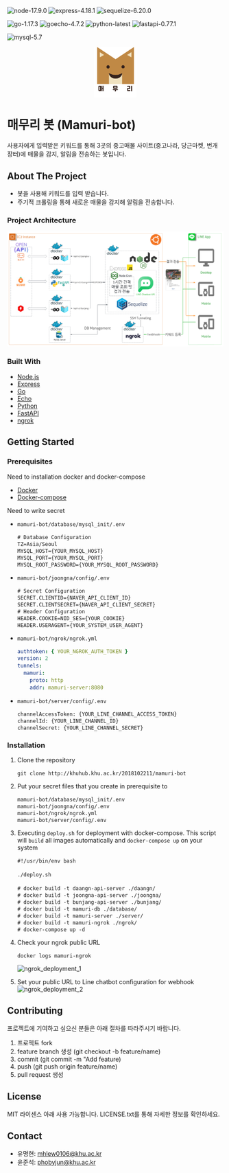 ![node-17.9.0](https://img.shields.io/badge/Node-17.9.0-green) ![express-4.18.1](https://img.shields.io/badge/Express-4.18.1-green) ![sequelize-6.20.0](https://img.shields.io/badge/Sequelize-6.20.0-green)

![go-1.17.3](https://img.shields.io/badge/Go-1.17.3-blue) ![goecho-4.7.2](https://img.shields.io/badge/Echo-4.7.2-blue) ![python-latest](https://img.shields.io/badge/Python-latest-blue) ![fastapi-0.77.1](https://img.shields.io/badge/Fastapi-0.77.1-blue)

![mysql-5.7](https://img.shields.io/badge/Mysql-5.7-yellowgreen)

<div align="center"><img src="./readme_logo.png" width="20%" height="20%"></div>

# 매무리 봇 (Mamuri-bot)

사용자에게 입력받은 키워드를 통해 3곳의 중고매물 사이트(중고나라, 당근마켓, 번개장터)에 매물을 감지, 알림을 전송하는 봇입니다.

## About The Project

- 봇을 사용해 키워드를 입력 받습니다.
- 주기적 크롤링을 통해 새로운 매물을 감지해 알림을 전송합니다.

### Project Architecture

![project_structure](./project_structure.png)

### Built With

- [Node.js](https://nodejs.org/ko/)
- [Express](https://expressjs.com/ko/)
- [Go](https://go.dev/)
- [Echo](https://echo.labstack.com)
- [Python](https://python.org)
- [FastAPI](https://fastapi.tiangolo.com/)
- [ngrok](https://ngrok.com)

## Getting Started

### Prerequisites

Need to installation docker and docker-compose
- [Docker](https://www.docker.com/get-started/)
- [Docker-compose](https://docs.docker.com/compose/install/)

Need to write secret
- `mamuri-bot/database/mysql_init/.env`
   ```dotenv
   # Database Configuration
   TZ=Asia/Seoul
   MYSQL_HOST={YOUR_MYSQL_HOST}
   MYSQL_PORT={YOUR_MYSQL_PORT}
   MYSQL_ROOT_PASSWORD={YOUR_MYSQL_ROOT_PASSWORD}
   ```

- `mamuri-bot/joongna/config/.env`
   ```dotenv
   # Secret Configuration
   SECRET.CLIENTID={NAVER_API_CLIENT_ID}
   SECRET.CLIENTSECRET={NAVER_API_CLIENT_SECRET}
   # Header Configuration
   HEADER.COOKIE=NID_SES={YOUR_COOKIE}
   HEADER.USERAGENT={YOUR_SYSTEM_USER_AGENT}
   ```

- `mamuri-bot/ngrok/ngrok.yml`
   ```yaml
   authtoken: { YOUR_NGROK_AUTH_TOKEN }
   version: 2
   tunnels:
     mamuri:
       proto: http
       addr: mamuri-server:8080
   ```

- `mamuri-bot/server/config/.env`
   ```dotenv
   channelAccessToken: {YOUR_LINE_CHANNEL_ACCESS_TOKEN}
   channelId: {YOUR_LINE_CHANNEL_ID}
   channelSecret: {YOUR_LINE_CHANNEL_SECRET}
   ```

### Installation

1. Clone the repository

   ```shell
   git clone http://khuhub.khu.ac.kr/2018102211/mamuri-bot
   ```

2. Put your secret files that you create in prerequisite to
   
   ```shell
   mamuri-bot/database/mysql_init/.env
   mamuri-bot/joongna/config/.env
   mamuri-bot/ngrok/ngrok.yml
   mamuri-bot/server/config/.env
   ```
   
3. Executing `deploy.sh` for deployment with docker-compose. This script will `build` all images automatically and `docker-compose up` on your system
   
   ```shell
   #!/usr/bin/env bash
   
   ./deploy.sh
   
   # docker build -t daangn-api-server ./daangn/
   # docker build -t joongna-api-server ./joongna/
   # docker build -t bunjang-api-server ./bunjang/
   # docker build -t mamuri-db ./database/
   # docker build -t mamuri-server ./server/
   # docker build -t mamuri-ngrok ./ngrok/
   # docker-compose up -d
   ```
   
4. Check your ngrok public URL
   
   ```shell
   docker logs mamuri-ngrok
   ```
   
   ![ngrok_deployment_1](http://khuhub.khu.ac.kr/2018102211/mamuri-bot/uploads/4ccdc73c9efc4c3dc58147f17b992cc6/그림1.png)

5. Set your public URL to Line chatbot configuration for webhook
   ![ngrok_deployment_2](http://khuhub.khu.ac.kr/2018102211/mamuri-bot/uploads/5dd076f66629948dd1682fc4054ff459/그림2.png)

## Contributing

프로젝트에 기여하고 싶으신 분들은 아래 절차를 따라주시기 바랍니다.

1. 프로젝트 fork
2. feature branch 생성 (git checkout -b feature/name)
3. commit (git commit -m "Add feature)
4. push (git push origin feature/name)
5. pull request 생성

## License

MIT 라이센스 아래 사용 가능합니다. LICENSE.txt를 통해 자세한 정보를 확인하세요.

## Contact

- 유명현: mhlew0106@khu.ac.kr
- 윤준석: phobyjun@khu.ac.kr
